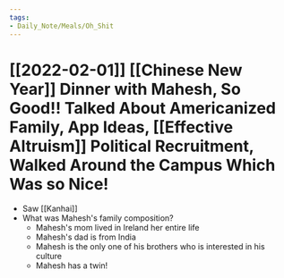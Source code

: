 ```yaml
---
tags:
- Daily_Note/Meals/Oh_Shit
---
```


# [[2022-02-01]] [[Chinese New Year]] Dinner with Mahesh, So Good!! Talked About Americanized Family, App Ideas, [[Effective Altruism]] Political Recruitment, Walked Around the Campus Which Was so Nice!



- Saw [[Kanhai]]
- What was Mahesh's family composition?
	- Mahesh's mom lived in Ireland her entire life
	- Mahesh's dad is from India
	- Mahesh is the only one of his brothers who is interested in his culture
	- Mahesh has a twin!